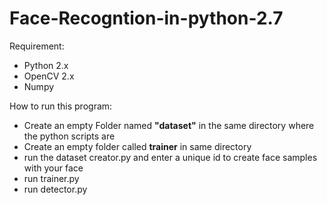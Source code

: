 # Face-Recogntion-in-python-2.7

Requirement:
* Python 2.x
* OpenCV 2.x
* Numpy

How to run this program:
* Create an empty Folder named **"dataset"** in the same directory where the python scripts are 
* Create an empty folder called **trainer** in same directory 
* run the dataset creator.py and enter a unique id to create face samples with your face
* run trainer.py
* run detector.py
